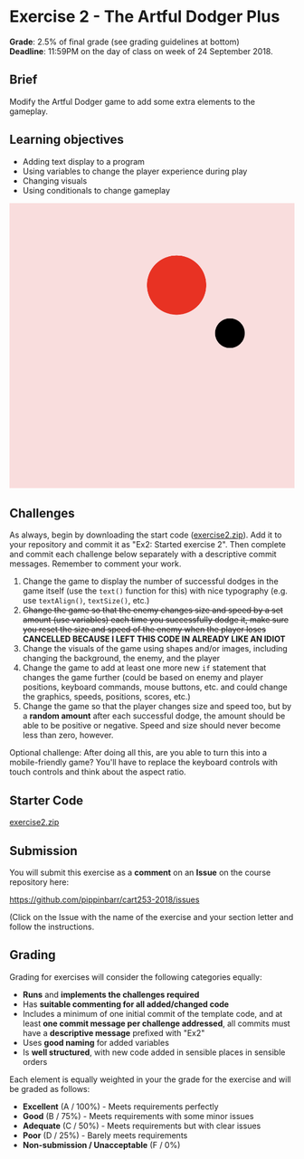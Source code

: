 # Exercise 2 - The Artful Dodger Plus

__Grade__: 2.5% of final grade (see grading guidelines at bottom)  
__Deadline__: 11:59PM on the day of class on week of 24 September 2018.

## Brief

Modify the Artful Dodger game to add some extra elements to the gameplay.

## Learning objectives

- Adding text display to a program
- Using variables to change the player experience during play
- Changing visuals
- Using conditionals to change gameplay

![](images/exercise-2.png)

## Challenges

As always, begin by downloading the start code ([exercise2.zip](exercise2.zip)). Add it to your repository and commit it as "Ex2: Started exercise 2". Then complete and commit each challenge below separately with a descriptive commit messages. Remember to comment your work.

1. Change the game to display the number of successful dodges in the game itself (use the `text()` function for this) with nice typography (e.g. use `textAlign()`, `textSize()`, etc.)
2. ~~Change the game so that the enemy changes size and speed by a set amount (use variables) each time you successfully dodge it, make sure you reset the size and speed of the enemy when the player loses~~ __CANCELLED BECAUSE I LEFT THIS CODE IN ALREADY LIKE AN IDIOT__
3. Change the visuals of the game using shapes and/or images, including changing the background, the enemy, and the player
4. Change the game to add at least one more new `if` statement that changes the game further (could be based on enemy and player positions, keyboard commands, mouse buttons, etc. and could change the graphics, speeds, positions, scores, etc.)
5. Change the game so that the player changes size and speed too, but by a __random amount__ after each successful dodge, the amount should be able to be positive or negative. Speed and size should never become less than zero, however.

Optional challenge: After doing all this, are you able to turn this into a mobile-friendly game? You'll have to replace the keyboard controls with touch controls and think about the aspect ratio.

## Starter Code

[exercise2.zip](exercise2.zip)


## Submission

You will submit this exercise as a __comment__ on an __Issue__ on the course repository here:

https://github.com/pippinbarr/cart253-2018/issues

(Click on the Issue with the name of the exercise and your section letter and follow the instructions.


## Grading

Grading for exercises will consider the following categories equally:

- __Runs__ and __implements the challenges required__
- Has __suitable commenting for all added/changed code__
- Includes a minimum of one initial commit of the template code, and at least __one commit message per challenge addressed__, all commits must have a __descriptive message__ prefixed with "Ex2"
- Uses __good naming__ for added variables
- Is __well structured__, with new code added in sensible places in sensible orders

Each element is equally weighted in your the grade for the exercise and will be graded as follows:

- __Excellent__ (A / 100%) - Meets requirements perfectly
- __Good__ (B / 75%) - Meets requirements with some minor issues
- __Adequate__ (C / 50%) - Meets requirements but with clear issues
- __Poor__ (D / 25%) - Barely meets requirements
- __Non-submission / Unacceptable__ (F / 0%)
